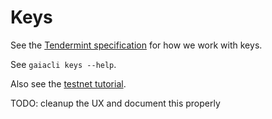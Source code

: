 # Keys

See the [Tendermint specification](https://github.com/tendermint/tendermint/blob/master/docs/spec/blockchain/encoding.md#public-key-cryptography) for how we work with keys.

See `gaiacli keys --help`.

Also see the [testnet
tutorial](https://github.com/ColorPlatform/color-sdk/tree/develop/cmd/gaia/testnets).

TODO: cleanup the UX and document this properly
